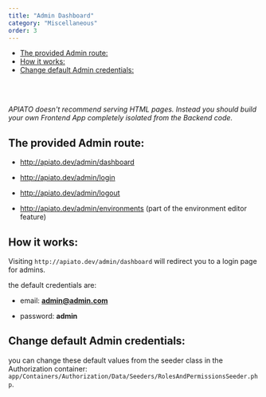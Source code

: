 ```yaml
---
title: "Admin Dashboard"
category: "Miscellaneous"
order: 3
---
```


- [The provided Admin route:](#the-provided-admin-route)
- [How it works:](#how-it-works)
- [Change default Admin credentials:](#change-default-admin-credentials)

<br>
<br>


*APIATO doesn't recommend serving HTML pages. Instead you should build your own Frontend App completely isolated from the Backend code.*

<a name="the-provided-admin-route"></a>

## The provided Admin route:

- http://apiato.dev/admin/dashboard

- http://apiato.dev/admin/login

- http://apiato.dev/admin/logout

- http://apiato.dev/admin/environments (part of the environment editor feature)

<a name="how-it-works"></a>

## How it works:

Visiting `http://apiato.dev/admin/dashboard` will redirect you to a login page for admins.

the default credentials are:

- email: **admin@admin.com**

- password: **admin**

<a name="change-default-admin-credentials"></a>

## Change default Admin credentials:

you can change these default values from the seeder class in the Authorization container: `app/Containers/Authorization/Data/Seeders/RolesAndPermissionsSeeder.php`.
